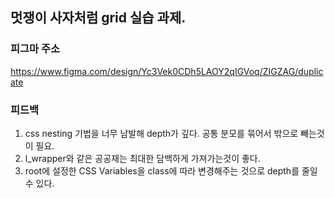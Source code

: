 ## 멋쟁이 사자처럼 grid 실습 과제.

### 피그마 주소

https://www.figma.com/design/Yc3Vek0CDh5LAOY2qIGVoq/ZIGZAG/duplicate

### 피드백

1. css nesting 기법을 너무 남발해 depth가 깊다. 공통 분모를 묶어서 밖으로 빼는것이 필요.
2. l_wrapper와 같은 공공재는 최대한 담백하게 가져가는것이 좋다.
3. root에 설정한 CSS Variables을 class에 따라 변경해주는 것으로 depth를 줄일 수 있다.
